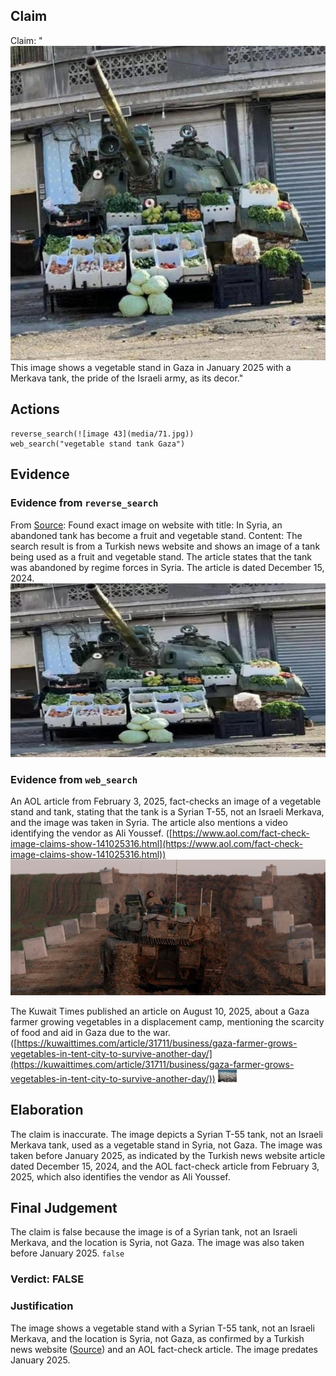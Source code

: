 ## Claim
Claim: "![image 43](media/71.jpg) This image shows a vegetable stand in Gaza in January 2025 with a Merkava tank, the pride of the Israeli army, as its decor."

## Actions
```
reverse_search(![image 43](media/71.jpg))
web_search("vegetable stand tank Gaza")
```

## Evidence
### Evidence from `reverse_search`
From [Source](https://en.haberler.com/in-syria-an-abandoned-tank-has-become-a-fruit-and-2027395/): Found exact image on website with title: In Syria, an abandoned tank has become a fruit and vegetable stand.
Content: The search result is from a Turkish news website and shows an image of a tank being used as a fruit and vegetable stand. The article states that the tank was abandoned by regime forces in Syria. The article is dated December 15, 2024. ![image 2101](media/2025-07-20_10-59-1753009194-040967.jpg)


### Evidence from `web_search`
An AOL article from February 3, 2025, fact-checks an image of a vegetable stand and tank, stating that the tank is a Syrian T-55, not an Israeli Merkava, and the image was taken in Syria. The article also mentions a video identifying the vendor as Ali Youssef. ([https://www.aol.com/fact-check-image-claims-show-141025316.html](https://www.aol.com/fact-check-image-claims-show-141025316.html)) ![image 4436](media/2025-08-23_00-59-1755910798-636672.jpg)

The Kuwait Times published an article on August 10, 2025, about a Gaza farmer growing vegetables in a displacement camp, mentioning the scarcity of food and aid in Gaza due to the war. ([https://kuwaittimes.com/article/31711/business/gaza-farmer-grows-vegetables-in-tent-city-to-survive-another-day/](https://kuwaittimes.com/article/31711/business/gaza-farmer-grows-vegetables-in-tent-city-to-survive-another-day/)) ![image 4465](media/2025-08-23_01-00-1755910810-938315.jpg)


## Elaboration
The claim is inaccurate. The image depicts a Syrian T-55 tank, not an Israeli Merkava tank, used as a vegetable stand in Syria, not Gaza. The image was taken before January 2025, as indicated by the Turkish news website article dated December 15, 2024, and the AOL fact-check article from February 3, 2025, which also identifies the vendor as Ali Youssef.


## Final Judgement
The claim is false because the image is of a Syrian tank, not an Israeli Merkava, and the location is Syria, not Gaza. The image was also taken before January 2025. `false`

### Verdict: FALSE

### Justification
The image shows a vegetable stand with a Syrian T-55 tank, not an Israeli Merkava, and the location is Syria, not Gaza, as confirmed by a Turkish news website ([Source](https://en.haberler.com/in-syria-an-abandoned-tank-has-become-a-fruit-and-2027395/)) and an AOL fact-check article. The image predates January 2025.

